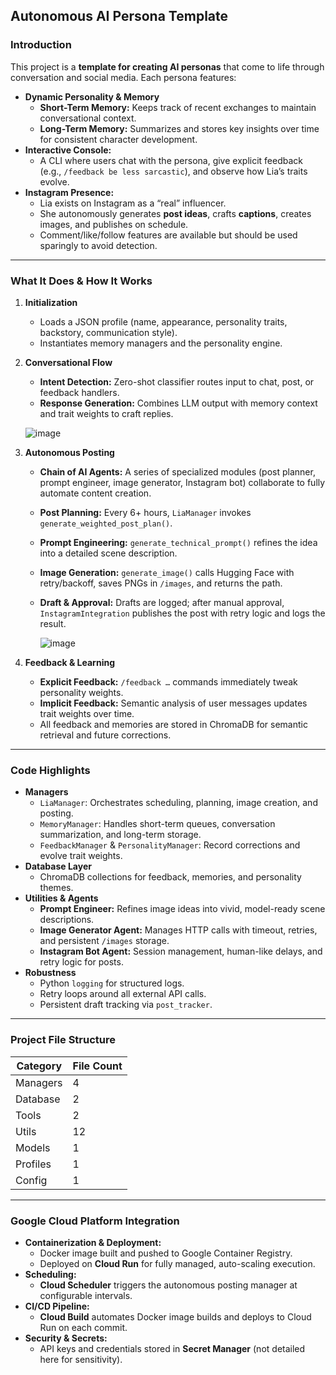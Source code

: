 ## Autonomous AI Persona Template

### Introduction

This project is a **template for creating AI personas** that come to life through conversation and social media. Each persona features:

- **Dynamic Personality & Memory**
    - **Short-Term Memory:** Keeps track of recent exchanges to maintain conversational context.
    - **Long-Term Memory:** Summarizes and stores key insights over time for consistent character development.
- **Interactive Console:**
    - A CLI where users chat with the persona, give explicit feedback (e.g., `/feedback be less sarcastic`), and observe how Lia’s traits evolve.
- **Instagram Presence:**
    - Lia exists on Instagram as a “real” influencer.
    - She autonomously generates **post ideas**, crafts **captions**, creates images, and publishes on schedule.
    - Comment/like/follow features are available but should be used sparingly to avoid detection.

---

### What It Does & How It Works

1. **Initialization**
    - Loads a JSON profile (name, appearance, personality traits, backstory, communication style).
    - Instantiates memory managers and the personality engine.
2. **Conversational Flow**
    - **Intent Detection:** Zero-shot classifier routes input to chat, post, or feedback handlers.
    - **Response Generation:** Combines LLM output with memory context and trait weights to craft replies.

    ![image](https://github.com/user-attachments/assets/91bce563-1c21-4560-aa86-b50f9309d08c)

    
3. **Autonomous Posting**
    - **Chain of AI Agents:** A series of specialized modules (post planner, prompt engineer, image generator, Instagram bot) collaborate to fully automate content creation.
    - **Post Planning:** Every 6+ hours, `LiaManager` invokes `generate_weighted_post_plan()`.
    - **Prompt Engineering:** `generate_technical_prompt()` refines the idea into a detailed scene description.
    - **Image Generation:** `generate_image()` calls Hugging Face with retry/backoff, saves PNGs in `/images`, and returns the path.
    - **Draft & Approval:** Drafts are logged; after manual approval, `InstagramIntegration` publishes the post with retry logic and logs the result.
    
      ![image](https://github.com/user-attachments/assets/fd35a82e-9541-4273-8b60-e4a8f975086d)

    
4. **Feedback & Learning**
    - **Explicit Feedback:** `/feedback …` commands immediately tweak personality weights.
    - **Implicit Feedback:** Semantic analysis of user messages updates trait weights over time.
    - All feedback and memories are stored in ChromaDB for semantic retrieval and future corrections.

---

### Code Highlights

- **Managers**
    - `LiaManager`: Orchestrates scheduling, planning, image creation, and posting.
    - `MemoryManager`: Handles short-term queues, conversation summarization, and long-term storage.
    - `FeedbackManager` & `PersonalityManager`: Record corrections and evolve trait weights.
- **Database Layer**
    - ChromaDB collections for feedback, memories, and personality themes.
- **Utilities & Agents**
    - **Prompt Engineer:** Refines image ideas into vivid, model-ready scene descriptions.
    - **Image Generator Agent:** Manages HTTP calls with timeout, retries, and persistent `/images` storage.
    - **Instagram Bot Agent:** Session management, human-like delays, and retry logic for posts.
- **Robustness**
    - Python `logging` for structured logs.
    - Retry loops around all external API calls.
    - Persistent draft tracking via `post_tracker`.

---

### Project File Structure

| **Category** | **File Count** |
| --- | --- |
| Managers | 4 |
| Database | 2 |
| Tools | 2 |
| Utils | 12 |
| Models | 1 |
| Profiles | 1 |
| Config | 1 |

---

### Google Cloud Platform Integration

- **Containerization & Deployment:**
    - Docker image built and pushed to Google Container Registry.
    - Deployed on **Cloud Run** for fully managed, auto-scaling execution.
- **Scheduling:**
    - **Cloud Scheduler** triggers the autonomous posting manager at configurable intervals.
- **CI/CD Pipeline:**
    - **Cloud Build** automates Docker image builds and deploys to Cloud Run on each commit.
- **Security & Secrets:**
    - API keys and credentials stored in **Secret Manager** (not detailed here for sensitivity).
